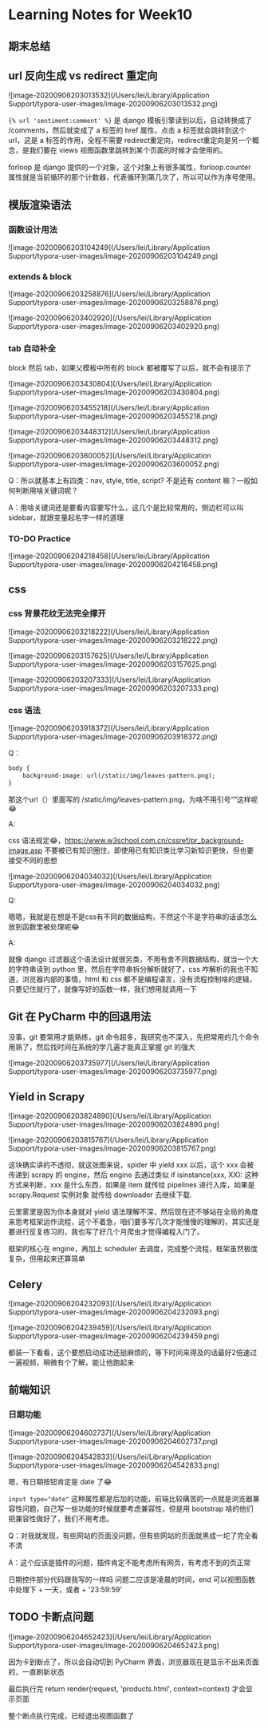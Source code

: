 # Learning Notes for Week10

## 期末总结

## url 反向生成 vs redirect 重定向

![image-20200906203013532](/Users/lei/Library/Application Support/typora-user-images/image-20200906203013532.png)

`{% url 'sentiment:comment' %}` 是 django 模板引擎读到以后，自动转换成了 /comments，然后就变成了 a 标签的 href 属性，点击 a 标签就会跳转到这个 url，这是 a 标签的作用，全程不需要 redirect重定向，redirect重定向是另一个概念，是我们要在 views 视图函数里跳转到某个页面的时候才会使用的。

forloop 是 django 提供的一个对象，这个对象上有很多属性，forloop.counter 属性就是当前循环的那个计数器，代表循环到第几次了，所以可以作为序号使用。

## 模版渲染语法

### 函数设计用法

![image-20200906203104249](/Users/lei/Library/Application Support/typora-user-images/image-20200906203104249.png)

### extends & block

![image-20200906203258876](/Users/lei/Library/Application Support/typora-user-images/image-20200906203258876.png)

![image-20200906203402920](/Users/lei/Library/Application Support/typora-user-images/image-20200906203402920.png)

### tab 自动补全

block 然后 tab，如果父模板中所有的 block 都被覆写了以后，就不会有提示了

![image-20200906203430804](/Users/lei/Library/Application Support/typora-user-images/image-20200906203430804.png)

![image-20200906203455218](/Users/lei/Library/Application Support/typora-user-images/image-20200906203455218.png)

![image-20200906203448312](/Users/lei/Library/Application Support/typora-user-images/image-20200906203448312.png)

![image-20200906203600052](/Users/lei/Library/Application Support/typora-user-images/image-20200906203600052.png)

Q：所以就基本上有四类：nav, style, title, script? 不是还有 content 嘛？一般如何判断用啥关键词呢？

A：用啥关键词还是要看内容要写什么，这几个是比较常用的，侧边栏可以叫 sidebar，就跟变量起名字一样的道理

### TO-DO Practice

![image-20200906204218458](/Users/lei/Library/Application Support/typora-user-images/image-20200906204218458.png)

## css

### css 背景花纹无法完全撑开

![image-20200906203218222](/Users/lei/Library/Application Support/typora-user-images/image-20200906203218222.png)

![image-20200906203157625](/Users/lei/Library/Application Support/typora-user-images/image-20200906203157625.png)

![image-20200906203207333](/Users/lei/Library/Application Support/typora-user-images/image-20200906203207333.png)

### css 语法

![image-20200906203918372](/Users/lei/Library/Application Support/typora-user-images/image-20200906203918372.png)

Q：

```html
body {
    background-image: url(/static/img/leaves-pattern.png);
}
```

那这个url（）里面写的  /static/img/leaves-pattern.png，为啥不用引号“”这样呢😂

A:

css 语法规定😂，https://www.w3school.com.cn/cssref/pr_background-image.asp
不要被已有知识圈住，即使用已有知识类比学习新知识更快，但也要接受不同的思想

![image-20200906204034032](/Users/lei/Library/Application Support/typora-user-images/image-20200906204034032.png)

Q: 

嗯嗯，我就是在想是不是css有不同的数据结构，不然这个不是字符串的话该怎么放到函数里被处理呢😂

A: 

就像 django 过滤器这个语法设计就很另类，不用有舍不同数据结构，就当一个大的字符串读到 python 里，然后在字符串拆分解析就好了，css 咋解析的我也不知道，浏览器内部的事情，html 和 css 都不是编程语言，没有流程控制啥的逻辑，只要记住就行了，就像写好的函数一样，我们想用就调用一下

## Git 在 PyCharm 中的回退用法

没事，git 要常用才能熟练，git 命令超多，我研究也不深入，先把常用的几个命令用熟了，然后找时间在系统的学几遍才能真正掌握 git 的强大

![image-20200906203735977](/Users/lei/Library/Application Support/typora-user-images/image-20200906203735977.png)

## Yield in Scrapy

![image-20200906203824890](/Users/lei/Library/Application Support/typora-user-images/image-20200906203824890.png)

![image-20200906203815767](/Users/lei/Library/Application Support/typora-user-images/image-20200906203815767.png)

这块确实讲的不透彻，就这张图来说，spider 中 yield xxx 以后，这个 xxx 会被传递到 scrapy 的 engine，然后 engine 去通过类似 if isinstance(xxx, XX): 这种方式来判断，xxx 是什么东西，如果是 item 就传给 pipelines 进行入库，如果是 scrapy.Request 实例对象 就传给 downloader 去继续下载.

云里雾里是因为你本身就对 yield 语法理解不深，然后现在还不够站在全局的角度来思考框架运作流程，这个不着急，咱们要多写几次才能慢慢的理解的，其实还是要进行反复练习的，我也写了好几个月爬虫才觉得编程入门了。

框架的核心在 engine，再加上 scheduler 去调度，完成整个流程，框架虽然极度复杂，但用起来还算简单

## Celery

![image-20200906204232093](/Users/lei/Library/Application Support/typora-user-images/image-20200906204232093.png)

![image-20200906204239459](/Users/lei/Library/Application Support/typora-user-images/image-20200906204239459.png)

都装一下看看，这个要想启动成功还挺麻烦的，等下时间来得及的话最好2倍速过一遍视频，稍微有个了解，能让他跑起来

## 前端知识

### 日期功能

![image-20200906204602737](/Users/lei/Library/Application Support/typora-user-images/image-20200906204602737.png)

![image-20200906204542833](/Users/lei/Library/Application Support/typora-user-images/image-20200906204542833.png)

嗯，有日期按钮肯定是 date 了😂

`input type="date"` 这种属性都是后加的功能，前端比较痛苦的一点就是浏览器兼容性问题，自己写一些功能的时候就要考虑兼容性，但是用 bootstrap 啥的他们把兼容性做好了，我们不用考虑。

Q：对我就发现，有些网站的页面没问题，但有些网站的页面就黑成一坨了完全看不清

A：这个应该是插件的问题，插件肯定不能考虑所有网页，有考虑不到的页正常

日期控件部分代码跟我写的一样吗
问题二应该是凌晨的时间，end 可以视图函数中处理下 + 一天，或者 + '23:59:59'

## TODO 卡断点问题

![image-20200906204652423](/Users/lei/Library/Application Support/typora-user-images/image-20200906204652423.png)

因为卡到断点了，所以会自动切到 PyCharm 界面，浏览器现在是显示不出来页面的，一直刷新状态

最后执行完 return render(request, 'products.html', context=context) 才会显示页面

整个断点执行完成，已经退出视图函数了

